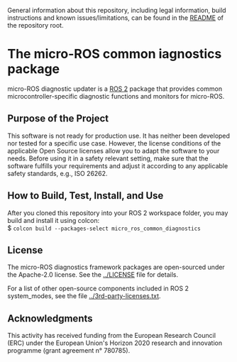 General information about this repository, including legal information, build instructions and known issues/limitations, can be found in the [README](../README.md) of the repository root.

# The micro-ROS common iagnostics package

micro-ROS diagnostic updater is a [ROS 2](http://www.ros2.org/) package that provides common microcontroller-specific diagnostic functions and monitors for micro-ROS.

## Purpose of the Project

This software is not ready for production use. It has neither been developed nor
tested for a specific use case. However, the license conditions of the
applicable Open Source licenses allow you to adapt the software to your needs.
Before using it in a safety relevant setting, make sure that the software
fulfills your requirements and adjust it according to any applicable safety
standards, e.g., ISO 26262.

## How to Build, Test, Install, and Use

After you cloned this repository into your ROS 2 workspace folder, you may build and install it using colcon:  
$ `colcon build --packages-select micro_ros_common_diagnostics`

## License

The micro-ROS diagnostics framework packages are open-sourced under the Apache-2.0 license. See the [../LICENSE](LICENSE) file for details.

For a list of other open-source components included in ROS 2 system_modes,
see the file [../3rd-party-licenses.txt](3rd-party-licenses.txt).

## Acknowledgments

This activity has received funding from the European Research Council (ERC) under the European Union's Horizon 2020 research and innovation programme (grant agreement n° 780785).
